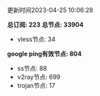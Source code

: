 更新时间2023-04-25 10:06:28

**总订阅: 223**
**总节点: 33904**
- vless节点: 34

**google ping有效节点: 804**
- ss节点: 88
- v2ray节点: 699
- trojan节点: 17
